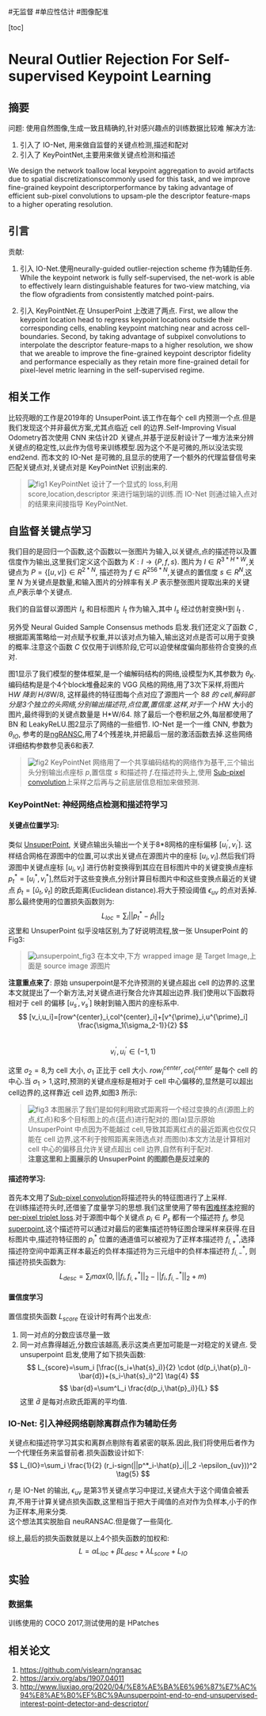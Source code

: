 #无监督 #单应性估计 #图像配准

[toc]

# Neural Outlier Rejection For Self-supervised Keypoint Learning

## 摘要
问题: 使用自然图像,生成一致且精确的,针对感兴趣点的训练数据比较难
解决方法: 
1. 引入了 IO-Net, 用来做自监督的关键点检测,描述和配对
2. 引入了 KeyPointNet,主要用来做关键点检测和描述

We design the network toallow local keypoint aggregation to avoid artifacts due to spatial discretizationscommonly used for this task, and we improve fine-grained keypoint descriptorperformance by taking advantage of efficient sub-pixel convolutions to upsam-ple the descriptor feature-maps to a higher operating resolution.

## 引言
贡献:
1. 引入 IO-Net.使用neurally-guided outlier-rejection scheme 作为辅助任务. While the keypoint network is fully self-supervised, the net-work is able to effectively learn distinguishable features for two-view matching,  via the flow ofgradients from consistently matched point-pairs.

2. 引入 KeyPointNet.在 UnsuperPoint 上改进了两点.
First, we allow the keypoint location head to regress keypoint locations outside their corresponding cells, enabling keypoint matching near and across cell-boundaries. 
Second, by taking advantage of subpixel convolutions to interpolate the descriptor feature-maps to a higher resolution, we show that we areable to improve the fine-grained keypoint descriptor fidelity and performance especially as they retain more fine-grained detail for pixel-level metric learning in the self-supervised regime.

## 相关工作
比较亮眼的工作是2019年的 UnsuperPoint.该工作在每个 cell 内预测一个点.但是我们发现这个并非最优方案,尤其点临近 cell 的边界.Self-Improving Visual Odometry首次使用 CNN 来估计2D 关键点,并基于逆反射设计了一堆方法来分辨关键点的稳定性,以此作为信号来训练模型.因为这个不是可微的,所以没法实现 end2end. 而本文的 IO-Net 是可微的,且显示的使用了一个额外的代理监督信号来匹配关键点对,关键点对是  KeyPointNet 识别出来的.

>![fig1](../Attachments/kp2d_fig1.png)
>KeyPointNet 设计了一个显式的 loss,利用 score,location,descriptor 来进行端到端的训练.而 IO-Net 则通过输入点对的结果来间接指导 KeyPointNet.

## 自监督关键点学习
我们目的是回归一个函数,这个函数以一张图片为输入,以关键点,点的描述符以及置信度作为输出,这里我们定义这个函数为 $K:I \to \{P,f,s\}$. 图片为 $I \in R^{3*H*W}$,关键点为 $P=\{[u,v]\} \in R^{2*N}$, 描述符为 $f \in R^{256*N}$,关键点的置信度 $s \in R^N$,这里 $N$ 为关键点是数量,和输入图片的分辨率有关.$P$ 表示整张图片提取出来的关键点,$P$表示单个关键点.

我们的自监督以源图片 $I_s$ 和目标图片 $I_t$ 作为输入,其中 $I_s$ 经过仿射变换H到 $I_t$ .

另外受 Neural Guided Sample Consensus methods 启发.我们还定义了函数 $C$ ,根据距离策略给一对点赋予权重,并以该对点为输入,输出这对点是否可以用于变换的概率.注意这个函数 $C$ 仅仅用于训练阶段,它可以迫使梯度偏向那些符合变换的点对.

图1显示了我们模型的整体框架,是一个编解码结构的网络,设模型为K,其参数为 $\theta_K$. 编码结构是是个4个block堆叠起来的 VGG 风格的网络,用了3次下采样,将图片 H*W 降到 H/8*W/8, 这样最终的特征图每个点对应了源图片一个 8*8 的 cell,解码部分是3个独立的头网络,分别输出描述符,点位置,置信度.这样,对于一个 H*W 大小的图片,最终得到的关键点数量是 H*W/64. 除了最后一个卷积层之外,每层都使用了 BN 和 LeakyReLU.图2显示了网络的一些细节. IO-Net 是一个一维 CNN, 参数为 $\theta_{IO}$, 参考的是[ngRANSC](https://arxiv.org/abs/1905.04132),用了4个残差块,并把最后一层的激活函数去掉.这些网络详细结构参数参见表6和表7.

>![fig2](../Attachments/kp2d_fig2.png)
>KeyPointNet 网络用了一个共享编码结构的网络作为基干,三个输出头分别输出点座标 $p$,置信度 $s$ 和描述符 $f$.在描述符头上,使用  [Sub-pixel convolution](../DL_knowlege/Sub-pixel%20convolution.md)上采样之后再与之前底层信息相加来做预测.

### KeyPointNet: 神经网络点检测和描述符学习
#### 关键点位置学习:
类似 [UnsuperPoint](UnsuperPoint%20%20End-to-end%20Unsupervised%20Interest%20Point%20Detector%20and%20Descriptor.md), 关键点输出头输出一个关于8*8网格的座标偏移 $[u^{\prime} _i,v^{\prime} _i ]$. 这样结合网格在源图中的位置,可以求出关键点在源图片中的座标 $[u_i,v_i]$.然后我们将源图中关键点座标 $[u_i,v_i]$ 进行仿射变换得到其应在目标图片中的关键变换点座标 $p^*_t=[u^*_i,v^*_i]$,然后对于这些变换点,分别计算目标图片中和这些变换点最近的关键点 $\hat{p}_t=[\hat{u}_t,\hat{v}_t]$ 的欧氏距离(Euclidean distance).将大于预设阈值 $\epsilon_{uv}$ 的点对丢掉.那么最终使用的位置损失函数则为:   
$$
L_{loc}=\sum_{i} ||p^*_t- \hat{p}_t||_2 \tag{1}
$$
这里和 UnsuperPoint 似乎没啥区别,为了好说明流程,放一张 UnsuperPoint 的 Fig3:   

>![unsuperpoint_fig3](../Attachments/unsuperpoint_fig3.png)
>在本文中,下方 wrapped image 是 Target Image,上面是 source image 源图片

**注意重点来了**:
原始 unsuperpoint是不允许预测的关键点超出 cell 的边界的.这里本文就提出了一个新方法,对关键点进行聚合允许其超出边界.我们使用以下函数将相对于 cell 的偏移 $[u^{\prime}_s,v^{\prime}_s]$ 映射到输入图片的座标系中. 
$$
[v_i,u_i]=[row^{center}_i,col^{center}_i]+[v^{\prime}_i,u^{\prime}_i] \frac{\sigma_1(\sigma_2-1)}{2} 
$$  
$$
v^{\prime}_i,u^{\prime}_i \in (-1,1) \tag{2}
$$

这里 $\sigma_2=8$,为 cell 大小, $\sigma_1$ 正比于 cell 大小. $row^{center}_i,col^{center}_i$ 是每个 cell 的中心.当 $\sigma_1 >1$,这时,预测的关键点座标是相对于 cell 中心偏移的,显然是可以超出cell边界的,这样靠近 cell 边界,如图3 所示:

>![fig3](../Attachments/kp2d_fig3.png)
>本图展示了我们是如何利用欧式距离将一个经过变换的点(源图上的点,红点)和多个目标图上的点(蓝点)进行配对的.图(a)显示原始 UnsuperPoint 中点因为不能越过 cell,导致其距离红点的最近距离也仅仅只能在 cell 边界,这不利于按照距离来筛选点对.而图(b)本文方法是计算相对 cell 中心的偏移且允许关键点超出 cell 边界,自然有利于配对.  
**注意这里和上面展示的 UnsuperPoint 的图颜色是反过来的**

#### 描述符学习:
首先本文用了[Sub-pixel convolution](../DL_knowlege/Sub-pixel%20convolution.md)将描述符头的特征图进行了上采样.  
在训练描述符头时,还借鉴了度量学习的思想.我们这里使用了带有[困难样本](https://blog.csdn.net/weixin_42696356/article/details/90738531)挖掘的 [per-pixel triplet loss](https://arxiv.org/abs/1503.03832?context=cs).对于源图中每个关键点 $p_i \in P_s$ 都有一个描述符 $f_i$, 参见 [superpoint](),这个描述符可以通过对最后的密集描述符特征图合理采样来获得.在目标图片中,描述符特征图的 $p^*_i$ 位置的通道值可以被视为了正样本描述符 $f^*_{i,+}$,选择描述符空间中距离正样本最近的负样本描述符为三元组中的负样本描述符 $f^*_{i,-}$, 则描述符损失函数为:
$$
L_{desc}=\sum_i max(0,||f_i,f^*_{i,+}||_2-||f_i,f^*_{i,-}||_2+m)   \tag{3}
$$

#### 置信度学习
置信度损失函数 $L_{score}$ 在设计时有两个出发点:
1. 同一对点的分数应该尽量一致
2. 同一对点靠得越近,分数应该越高,表示这类点更加可能是一对稳定的关键点.
受 unsuperpoint 启发,使用了如下损失函数:  
$$
L_{score}=\sum_i [\frac{(s_i+\hat{s}_i)}{2} \cdot (d(p_i,\hat{p}_i)-\bar{d})+(s_i-\hat{s}_i)^2]  \tag{4}
$$
$$
\bar{d}=\sum^L_i \frac{d(p_i,\hat{p}_i)}{L}
$$
这里 $\bar{d}$ 是每对点欧氏距离的平均值.

### IO-Net: 引入神经网络剔除离群点作为辅助任务
关键点和描述符学习其实和离群点剔除有着紧密的联系.因此,我们将使用后者作为一个代理任务来监督前者.损失函数设计如下:  
$$
L_{IO}=\sum_i \frac{1}{2} (r_i-sign(||p^*_i-\hat{p}_i||_2 -\epsilon_{uv}))^2  \tag{5}
$$

$r_i$ 是 IO-Net 的输出, $\epsilon_{uv}$ 是第3节关键点学习中提过,关键点大于这个阈值会被丢弃,不用于计算关键点损失函数,这里相当于把大于阈值的点对作为负样本,小于的作为正样本,用来分类.   
这个想法其实脱胎自 neuRANSAC.但是做了一些简化.

综上,最后的损失函数就是以上4个损失函数的加权和:
$$
L=\alpha L_{loc}+\beta L_{desc}+ \lambda L_{score}+L_{IO} \tag{6}
$$

## 实验
### 数据集
训练使用的 COCO 2017,测试使用的是 HPatches

## 相关论文
1. https://github.com/vislearn/ngransac
2. https://arxiv.org/abs/1907.04011
3. http://www.liuxiao.org/2020/04/%E8%AE%BA%E6%96%87%E7%AC%94%E8%AE%B0%EF%BC%9Aunsuperpoint-end-to-end-unsupervised-interest-point-detector-and-descriptor/
